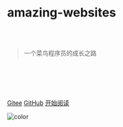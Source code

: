 # amazing-websites

<br>
<br>

> 一个菜鸟程序员的成长之路

<br>
<br>

<span id="busuanzi_container_site_pv" style='display:none'>
    👀 本站总访问量：<span id="busuanzi_value_site_pv"></span> 次
</span>
<span id="busuanzi_container_site_uv" style='display:none'>
    | 🚴‍♂️ 本站总访客数：<span id="busuanzi_value_site_uv"></span> 人
</span>

<br>
<br>

[Gitee](https://gitee.com/cunyu1943/amazing-websites)
[GitHub](https://github.com/cunyu1943/amazing-websites)
[开始阅读](/README.md)

<!-- 背景色 -->
![color](#fff)
